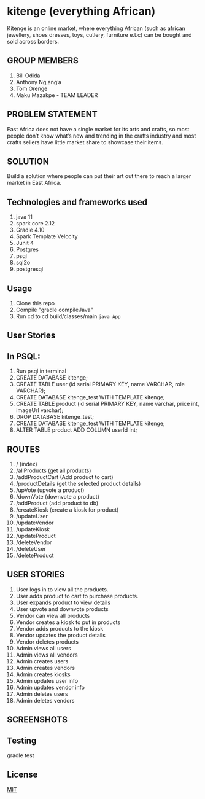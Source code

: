 # kitenge (everything African)
Kitenge is an online market, where everything African (such as african jewellery, shoes dresses, toys, cutlery, furniture e.t.c) can be bought and sold across borders.

## GROUP MEMBERS
1. Bill Odida
2. Anthony Ng,ang’a
3. Tom Orenge
4. Maku Mazakpe - TEAM LEADER

## PROBLEM STATEMENT

 East Africa does not have a single market for its arts and crafts, so most people don’t know what’s new and trending in the crafts industry and most crafts sellers have little market share to showcase their items.

## SOLUTION

 Build a solution where people can put their art out there to reach a larger market in East Africa.

## Technologies and frameworks used
1. java 11
2. spark core 2.12
3. Gradle 4.10
4. Spark Template Velocity
5. Junit 4
6. Postgres
7. psql
8. sql2o
9. postgresql

## Usage
1. Clone this repo
2. Compile "gradle compileJava"
3. Run cd to cd build/classes/main `java App`

## User Stories 

## In PSQL:
1. Run psql in terminal
2. CREATE DATABASE kitenge;
3. CREATE TABLE user (id serial PRIMARY KEY, name VARCHAR, role VARCHAR);
4. CREATE DATABASE kitenge_test WITH TEMPLATE kitenge;
5. CREATE TABLE product (id serial PRIMARY KEY, name varchar, price int,  imageUrl varchar);
6. DROP DATABASE kitenge_test;
7. CREATE DATABASE kitenge_test WITH TEMPLATE kitenge;
8. ALTER TABLE product ADD COLUMN userId int;

## ROUTES

1. / (index)
2. /allProducts (get all products)
3. /addProductCart (Add product to cart)
4. /productDetails (get the selected product details)
5. /upVote (upvote a product)
6. /downVote (downvote a product)
7. /addProduct (add product to db)
8. /createKiosk (create a kiosk for product)
9. /updateUser 
10. /updateVendor
11. /updateKiosk
12. /updateProduct
13. /deleteVendor
14. /deleteUser
15. /deleteProduct

## USER STORIES
1. User logs in to view all the products.
2. User adds product to cart to purchase products.
3. User expands product to view details
4. User upvote and downvote products
5. Vendor can view all products
6. Vendor creates a kiosk to put in products
7. Vendor adds products to the kiosk
8. Vendor updates the product details
9. Vendor deletes products
10. Admin views all users
11. Admin views all vendors
12. Admin creates users
13. Admin creates vendors
14. Admin creates kiosks
15. Admin updates user info
16. Admin updates vendor info
17. Admin deletes users
18. Admin deletes vendors


## SCREENSHOTS
## Testing
gradle test

## License
[MIT](https://choosealicense.com/licenses/mit/)
